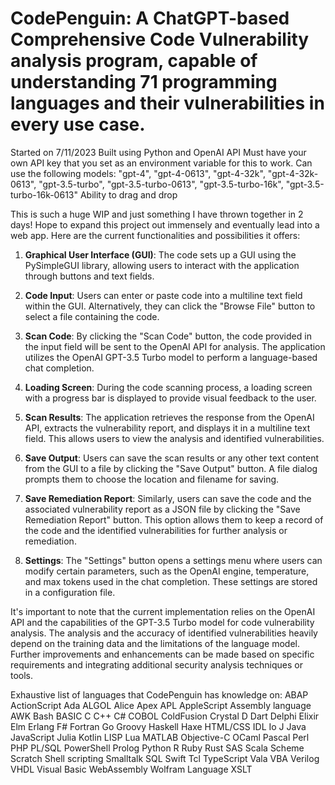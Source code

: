 # CodePenguin: A ChatGPT-based Comprehensive Code Vulnerability analysis program, capable of understanding 71 programming languages and their vulnerabilities in every use case. 
Started on 7/11/2023
Built using Python and  OpenAI API
Must have your own API key that you set as an environment variable for this to work. 
Can use the following models: "gpt-4", "gpt-4-0613", "gpt-4-32k", "gpt-4-32k-0613", "gpt-3.5-turbo", "gpt-3.5-turbo-0613", "gpt-3.5-turbo-16k", "gpt-3.5-turbo-16k-0613"
Ability to drag and drop 

This is such a huge WIP and just something I have thrown together in 2 days! Hope to expand this project out immensely and eventually lead into a web app. Here are the current functionalities and possibilities it offers:

1. **Graphical User Interface (GUI)**: The code sets up a GUI using the PySimpleGUI library, allowing users to interact with the application through buttons and text fields.

2. **Code Input**: Users can enter or paste code into a multiline text field within the GUI. Alternatively, they can click the "Browse File" button to select a file containing the code.

3. **Scan Code**: By clicking the "Scan Code" button, the code provided in the input field will be sent to the OpenAI API for analysis. The application utilizes the OpenAI GPT-3.5 Turbo model to perform a language-based chat completion.

4. **Loading Screen**: During the code scanning process, a loading screen with a progress bar is displayed to provide visual feedback to the user.

5. **Scan Results**: The application retrieves the response from the OpenAI API, extracts the vulnerability report, and displays it in a multiline text field. This allows users to view the analysis and identified vulnerabilities.

6. **Save Output**: Users can save the scan results or any other text content from the GUI to a file by clicking the "Save Output" button. A file dialog prompts them to choose the location and filename for saving.

7. **Save Remediation Report**: Similarly, users can save the code and the associated vulnerability report as a JSON file by clicking the "Save Remediation Report" button. This option allows them to keep a record of the code and the identified vulnerabilities for further analysis or remediation.

8. **Settings**: The "Settings" button opens a settings menu where users can modify certain parameters, such as the OpenAI engine, temperature, and max tokens used in the chat completion. These settings are stored in a configuration file.

It's important to note that the current implementation relies on the OpenAI API and the capabilities of the GPT-3.5 Turbo model for code vulnerability analysis. The analysis and the accuracy of identified vulnerabilities heavily depend on the training data and the limitations of the language model. Further improvements and enhancements can be made based on specific requirements and integrating additional security analysis techniques or tools.

Exhaustive list of languages that CodePenguin has knowledge on:
ABAP
ActionScript
Ada
ALGOL
Alice
Apex
APL
AppleScript
Assembly language
AWK
Bash
BASIC
C
C++
C#
COBOL
ColdFusion
Crystal
D
Dart
Delphi
Elixir
Elm
Erlang
F#
Fortran
Go
Groovy
Haskell
Haxe
HTML/CSS
IDL
Io
J
Java
JavaScript
Julia
Kotlin
LISP
Lua
MATLAB
Objective-C
OCaml
Pascal
Perl
PHP
PL/SQL
PowerShell
Prolog
Python
R
Ruby
Rust
SAS
Scala
Scheme
Scratch
Shell scripting
Smalltalk
SQL
Swift
Tcl
TypeScript
Vala
VBA
Verilog
VHDL
Visual Basic
WebAssembly
Wolfram Language
XSLT

